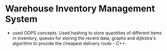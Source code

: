 # Warehouse Inventory Management System
- used OOPS concepts. Used hashing to store quantities of
different items in inventory, queues for storing the recent data, graphs and dijikstra's algorithm to provide the
cheapest delivery route - C++.
